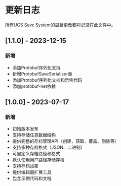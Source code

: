 # 更新日志

所有UGS Save System的显著更改都将记录在此文件中。

## [1.1.0] - 2023-12-15

### 新增

- 添加Protobuf序列化支持
- 新增ProtobufSaveSerializer类
- 添加Protobuf序列化文档和示例代码
- 添加protobuf-net依赖

## [1.0.0] - 2023-07-17

### 新增

- 初始版本发布
- 支持存储任意数据结构
- 提供完整的存档管理API（创建、获取、覆盖、删除等）
- 支持多种存档格式（JSON、二进制）
- 可自定义存档路径和格式
- 默认使用用户路径存储存档
- 支持存档加密
- 提供编辑器扩展工具
- 包含示例代码和文档
